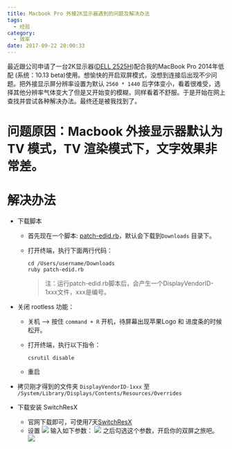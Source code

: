 ```yaml
---
title: Macbook Pro 外接2K显示器遇到的问题及解决办法
tags:
  - 经验
category:
  - 效率
date: 2017-09-22 20:00:33
---
```


最近跟公司申请了一台2K显示器([DELL 2525H](https://item.jd.com/1453819.html))配合我的MacBook Pro 2014年低配 (系统：10.13 beta)使用。想愉快的开启双屏模式，没想到连接后出现不少问题。把外接显示屏分辨率设置为默认 `2560 * 1440` 后字体变小，看着很难受，选择其他分辨率气体变大了但是又开始变的模糊，同样看着不舒服。于是开始在网上查找并尝试各种解决办法。最终还是被我找到了。

# 问题原因：Macbook 外接显示器默认为 TV 模式，TV 渲染模式下，文字效果非常差。

# 解决办法 

* 下载脚本

	* 首先现在一个脚本: [patch-edid.rb](https://gist.github.com/adaugherity/7435890)，默认会下载到`Downloads` 目录下。

	* 打开终端，执行下面两行代码：

		```vim
		cd /Users/username/Downloads
		ruby patch-edid.rb
		```
		> 注：运行patch-edid.rb脚本后，会产生一个DisplayVendorID-1xxx文件，xxx是编号。
* 关闭 rootless 功能：

 	* 关机 ——> 按住 `command + R` 开机，待屏幕出现苹果Logo 和 进度条的时候松开。
 	* 打开终端，执行以下指令：
 	
 		```vim
 		csrutil disable
 		```
 	* 重启
* 拷贝刚才得到的文件夹 `DisplayVendorID-1xxx` 至 `/System/Library/Displays/Contents/Resources/Overrides`

* 下载安装 SwitchResX 
	* 官网下载即可，可使用7天[SwitchResX](http://www.madrau.com)
	* 设置
	![](http://o9xc0bh9t.bkt.clouddn.com/15060653516657.jpg)
	输入如下参数：
	![](http://o9xc0bh9t.bkt.clouddn.com/15060653799030.jpg)
	之后勾选这个参数，开启你的双屏之旅吧。
	![](http://o9xc0bh9t.bkt.clouddn.com/15060655765360.jpg)






